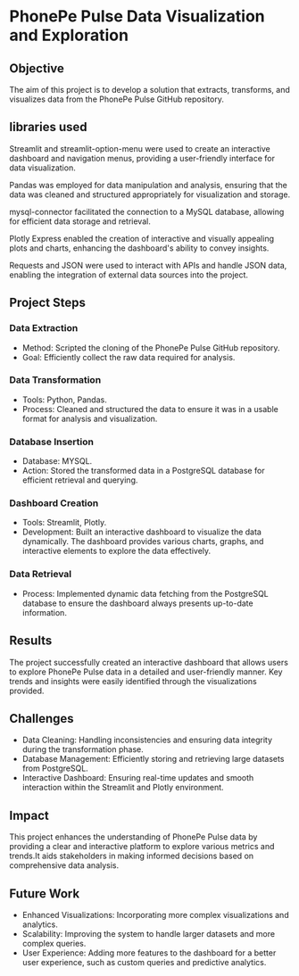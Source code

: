 # PhonePe Pulse Data Visualization and Exploration

## Objective
The aim of this project is to develop a solution that extracts, transforms, and visualizes data from the PhonePe Pulse GitHub repository.

## libraries used

Streamlit and streamlit-option-menu were used to create an interactive dashboard and navigation menus, providing a user-friendly interface for data visualization.

Pandas was employed for data manipulation and analysis, ensuring that the data was cleaned and structured appropriately for visualization and storage.

mysql-connector facilitated the connection to a MySQL database, allowing for efficient data storage and retrieval.

Plotly Express enabled the creation of interactive and visually appealing plots and charts, enhancing the dashboard's ability to convey insights.

Requests and JSON were used to interact with APIs and handle JSON data, enabling the integration of external data sources into the project.

## Project Steps

### Data Extraction
- Method: Scripted the cloning of the PhonePe Pulse GitHub repository.
- Goal: Efficiently collect the raw data required for analysis.

### Data Transformation
- Tools: Python, Pandas.
- Process: Cleaned and structured the data to ensure it was in a usable format for analysis and visualization.

### Database Insertion
- Database: MYSQL.
- Action: Stored the transformed data in a PostgreSQL database for efficient retrieval and querying.


### Dashboard Creation
- Tools: Streamlit, Plotly.
- Development: Built an interactive dashboard to visualize the data dynamically. The dashboard provides various charts, graphs, and interactive elements to explore the data effectively.

### Data Retrieval
- Process: Implemented dynamic data fetching from the PostgreSQL database to ensure the dashboard always presents up-to-date information.

## Results
The project successfully created an interactive dashboard that allows users to explore PhonePe Pulse data in a detailed and user-friendly manner. Key trends and insights were easily identified through the visualizations provided.

## Challenges
- Data Cleaning: Handling inconsistencies and ensuring data integrity during the transformation phase.
- Database Management: Efficiently storing and retrieving large datasets from PostgreSQL.
- Interactive Dashboard: Ensuring real-time updates and smooth interaction within the Streamlit and Plotly environment.

## Impact
This project enhances the understanding of PhonePe Pulse data by providing a clear and interactive platform to explore various metrics and trends.It aids stakeholders in making informed decisions based on comprehensive data analysis.

## Future Work
- Enhanced Visualizations: Incorporating more complex visualizations and analytics.
- Scalability: Improving the system to handle larger datasets and more complex queries.
- User Experience: Adding more features to the dashboard for a better user experience, such as custom queries and predictive analytics.
